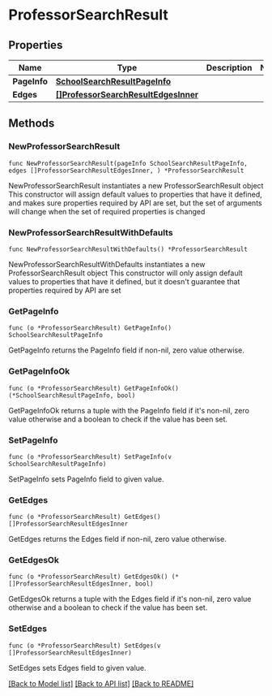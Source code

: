 # ProfessorSearchResult

## Properties

Name | Type | Description | Notes
------------ | ------------- | ------------- | -------------
**PageInfo** | [**SchoolSearchResultPageInfo**](SchoolSearchResultPageInfo.md) |  | 
**Edges** | [**[]ProfessorSearchResultEdgesInner**](ProfessorSearchResultEdgesInner.md) |  | 

## Methods

### NewProfessorSearchResult

`func NewProfessorSearchResult(pageInfo SchoolSearchResultPageInfo, edges []ProfessorSearchResultEdgesInner, ) *ProfessorSearchResult`

NewProfessorSearchResult instantiates a new ProfessorSearchResult object
This constructor will assign default values to properties that have it defined,
and makes sure properties required by API are set, but the set of arguments
will change when the set of required properties is changed

### NewProfessorSearchResultWithDefaults

`func NewProfessorSearchResultWithDefaults() *ProfessorSearchResult`

NewProfessorSearchResultWithDefaults instantiates a new ProfessorSearchResult object
This constructor will only assign default values to properties that have it defined,
but it doesn't guarantee that properties required by API are set

### GetPageInfo

`func (o *ProfessorSearchResult) GetPageInfo() SchoolSearchResultPageInfo`

GetPageInfo returns the PageInfo field if non-nil, zero value otherwise.

### GetPageInfoOk

`func (o *ProfessorSearchResult) GetPageInfoOk() (*SchoolSearchResultPageInfo, bool)`

GetPageInfoOk returns a tuple with the PageInfo field if it's non-nil, zero value otherwise
and a boolean to check if the value has been set.

### SetPageInfo

`func (o *ProfessorSearchResult) SetPageInfo(v SchoolSearchResultPageInfo)`

SetPageInfo sets PageInfo field to given value.


### GetEdges

`func (o *ProfessorSearchResult) GetEdges() []ProfessorSearchResultEdgesInner`

GetEdges returns the Edges field if non-nil, zero value otherwise.

### GetEdgesOk

`func (o *ProfessorSearchResult) GetEdgesOk() (*[]ProfessorSearchResultEdgesInner, bool)`

GetEdgesOk returns a tuple with the Edges field if it's non-nil, zero value otherwise
and a boolean to check if the value has been set.

### SetEdges

`func (o *ProfessorSearchResult) SetEdges(v []ProfessorSearchResultEdgesInner)`

SetEdges sets Edges field to given value.



[[Back to Model list]](../README.md#documentation-for-models) [[Back to API list]](../README.md#documentation-for-api-endpoints) [[Back to README]](../README.md)



